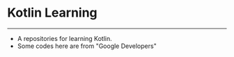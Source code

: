 # Kotlin Learning
***
+ A repositories for learning Kotlin.
+ Some codes here are from "Google Developers"
